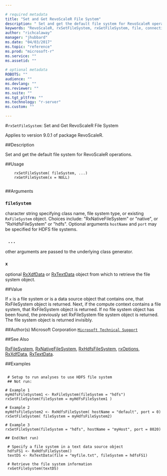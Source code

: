 ```yaml
--- 
 
# required metadata 
title: "Set and Get RevoScaleR File System" 
description: " Set and get the default file system for RevoScaleR operations. " 
keywords: "RevoScaleR, rxSetFileSystem, rxGetFileSystem, file, connection" 
author: "richcalaway" 
manager: "jhubbard" 
ms.date: "04/03/2017" 
ms.topic: "reference" 
ms.prod: "microsoft-r" 
ms.service: "" 
ms.assetid: "" 
 
# optional metadata 
ROBOTS: "" 
audience: "" 
ms.devlang: "" 
ms.reviewer: "" 
ms.suite: "" 
ms.tgt_pltfrm: "" 
ms.technology: "r-server" 
ms.custom: "" 
 
--- 
```

 
 
 
 #`rxSetFileSystem`: Set and Get RevoScaleR File System

 Applies to version 9.0.1 of package RevoScaleR.
 
 ##Description
 
Set and get the default file system for RevoScaleR operations.
 
 
 ##Usage

```   
  	rxSetFileSystem( fileSystem, ...)
  	rxGetFileSystem(x = NULL)
 
```
 
 ##Arguments

   
    
 ### `fileSystem`
 character string specifying class name, file system type, or  existing `RxFileSystem` object.  Choices include: "RxNativeFileSystem" or "native", or "RxHdfsFileSystem" or "hdfs". Optional arguments `hostName` and `port` may be specified for HDFS file systems.  
  
    
 ### ` ...`
 other arguments are passed to the underlying class generator.  
  
  
    
 ### `x`
 optional [RxXdfData](RxXdfData.md) or [RxTextData](RxTextData.md) object from which to retrieve the file system object.  
  
 
 
 
 ##Value
 
If `x` is a file system or is a data source object that contains one, that RxFileSystem object is returned.
Next, if the compute context contains a file system, that RxFileSystem object is returned.
If no file system object has been found, the previously set RxFileSystem file system object is returned.
The file system object is returned invisibly.
 
 ##Author(s)
 Microsoft Corporation [`Microsoft Technical Support`](https://go.microsoft.com/fwlink/?LinkID=698556&clcid=0x409)
 
 
 ##See Also
 
[RxFileSystem](RxFileSystem.md),
[RxNativeFileSystem](RxNativeFileSystem.md),
[RxHdfsFileSystem](RxHdfsFileSystem.md),
[rxOptions](rxOptions.md),
[RxXdfData](RxXdfData.md),
[RxTextData](RxTextData.md).
   
 ##Examples

 ```
   
  # Setup to run analyses to use HDFS file system
  ## Not run:
 
# Example 1
myHdfsFileSystem1 <- RxFileSystem(fileSystem = "hdfs")
rxSetFileSystem(fileSystem = myHdfsFileSystem1 )

# Example 2
myHdfsFileSystem2 <- RxHdfsFileSystem( hostName = "default", port = 0)
rxSetFileSystem( fileSystem = myHdfsFileSystem2)

# Example 3
rxSetFileSystem(fileSystem = "hdfs", hostName = "myHost", port = 8020)

 ## End(Not run) 
  
  # Specify a file system in a text data source object
  hdfsFS1 <- RxHdfsFileSystem()
  textDS <- RxTextData(file = "myfile.txt", fileSystem = hdfsFS1)
  
  # Retrieve the file system information
  rxGetFileSystem(textDS)
 
```
 
 
 
